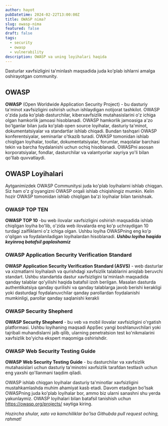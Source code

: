 ```yaml
---
author: hayot
pubDatetime: 2024-02-22T13:00:00Z
title: OWASP nima?
slug: owasp-nima
featured: false
draft: false
tags:
  - security
  - owasp
  - vulnerability
description: OWASP va uning loyihalari haqida
---
```


Dasturlar xavfsizligini ta'minlash maqsadida juda ko'plab ishlarni amalga oshirayotgan community.

## OWASP

**OWASP** (Open Worldwide Application Security Project) - bu dasturiy ta'minot xavfsizligini oshirish uchun ishlaydigan notijorat tashkilot. OWASP o'zida juda ko'plab dasturchilar, kiberxavfsizlik mutahasislarini o'z ichiga olgan hamkorlik jamoasi hisoblanadi. OWASP hamkorlik jamoasiga a'zo bo'lganlar bilan juda ko'plab open source loyihalar, dasturiy ta'minot, dokumentatsiyalar va standartlar ishlab chiqadi. Bundan tashqari OWASP konferentsiyalar, seminarlar o'tkazib turadi.
OWASP tomonidan ishlab chiqilgan loyihalar, toollar, dokumentatsiyalar, forumlar, maqolalar barchasi tekin va barcha foydalanishi uchun ochiq hisoblanadi. OWASPni asosan korporatsiyalar, fondlar, dasturchilar va valantyorlar xayriya yo'li bilan qo'llab quvvatlaydi.

## OWASP Loyihalari

Aytganimizdek OWASP Communitysi juda ko'plab loyihalarni ishlab chiqgan. Siz ham o'z g'oyangizni OWASP orqali ishlab chiqishingiz mumkin. Kelin hozir OWASP tomonidan ishlab chiqilgan ba'zi loyihalar bilan tanishsak.

### OWASP TOP TEN

**OWASP TOP 10** -bu web ilovalar xavfsizligini oshirish maqsadida ishlab chiqilgan loyiha bo'lib, o'zida web ilovalarda eng ko'p uchraydigan 10 turdagi zaifliklarni o'z ichiga olgan.
Ushbu loyiha OWASPning eng ko'p o'qilgan va foydalaniladigan loyihalardan hisoblanadi.
**_Ushbu loyiha haqida keyinroq batafsil gaplashamiz_**

### OWASP Application Security Verification Standard

**OWASP Application Security Verification Standard (ASVS)** - web dasturlar va xizmatlarni loyihalash va qurishdagi xavfsizlik talablarini aniqlab beruvchi standart. Ushbu standartda dastur xavfsizligini ta'minlash maqsadida qanday talablar qo'yilishi haqida batafsil izoh berilgan.
Masalan dasturda authentikatsiya qanday qurilishi va qanday talablarga javob berishi kerakligi yoki dasturdagi foydalanuvchilar qanday parollardan foydalanishi mumkinligi, parollar qanday saqlanishi kerakli

### OWASP Security Shepherd

**OWASP Security Shepherd** - bu veb va mobil ilovalar xavfsizligini o'rgatish platformasi. Ushbu loyihaning maqsadi AppSec yangi boshlanuvchilari yoki tajribali muhandislarni jalb qilib, ularning penetratsion test ko'nikmalarini xavfsizlik bo'yicha ekspert maqomiga oshirishdir.

### OWASP Web Security Testing Guide

**OWASP Web Security Testing Guide** - bu dasturchilar va xavfsizlik mutahasislari uchun dasturiy ta'minotni xavfsizlik tarafdan testlash uchun eng yaxshi qo'llanmani taqdim qiladi.

OWASP ishlab chiqgan loyihalar dasturiy ta'minotlar xavfsizligini mustahkamlashda muhim ahamiyat kasb etadi. Davom etadigan bo'lsak OWASPning juda ko'plab loyihalar bor, ammo biz ularni sanashni shu yerda yakunlaymiz. OWASP loyihalari bilan batafsil tanishish uchun https://owasp.org/projects/
saytiga kiring.

_Hozircha shular, xato va kamchiliklar bo'lsa Githubda pull request oching, rahmat!_
